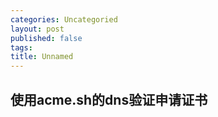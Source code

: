 ```yaml
---
categories: Uncategoried
layout: post
published: false
tags: 
title: Unnamed
---
```

## 使用acme.sh的dns验证申请证书
